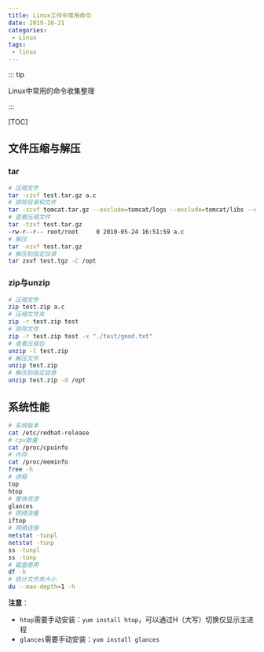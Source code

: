 ```yaml
---
title: Linux工作中常用命令
date: 2019-10-21
categories: 
 - Linux
tags: 
 - linux
---
```


::: tip

Linux中常用的命令收集整理

:::

<!-- more -->

[TOC]

## 文件压缩与解压

### tar

```bash
# 压缩文件
tar -czvf test.tar.gz a.c
# 排除目录和文件
tar -zcvf tomcat.tar.gz --exclude=tomcat/logs --exclude=tomcat/libs --exclude=tomcat/xiaoshan.txt tomcat
# 查看压缩文件
tar -tzvf test.tar.gz 
-rw-r--r-- root/root     0 2010-05-24 16:51:59 a.c
# 解压
tar -xzvf test.tar.gz 
# 解压到指定目录
tar zxvf test.tgz -C /opt
```

### zip与unzip

```bash
# 压缩文件
zip test.zip a.c
# 压缩文件夹
zip -r test.zip test
# 排除文件
zip -r test.zip test -x "./test/good.txt"
# 查看压缩包
unzip -l test.zip
# 解压文件
unzip test.zip
# 解压到指定目录
unzip test.zip -d /opt
```

## 系统性能

```bash
# 系统版本
cat /etc/redhat-release
# cpu数量
cat /proc/cpuinfo
# 内存
cat /proc/meminfo
free -h
# 进程
top
htop
# 整体资源
glances
# 网络流量
iftop
# 网络连接
netstat -tunpl
netstat -tunp
ss -tunpl
ss -tunp
# 磁盘使用
df -h
# 统计文件夹大小
du --max-depth=1 -h
```

**注意**：

- `htop`需要手动安装：`yum install htop`，可以通过H（大写）切换仅显示主进程
- `glances`需要手动安装：`yum install glances`

